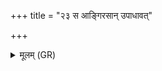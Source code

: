 +++
title = "२३ स आङ्गिरसान् उपाधावत्"

+++
<details><summary>मूलम् (GR)</summary>

स आङ्गिरसान् उपाधावत् ॥
</details>